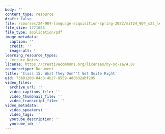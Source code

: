 ```yaml
---
body: ''
content_type: resource
draft: false
file: /courses/24-904-language-acquisition-spring-2022/mit24_904_s22_lec15.pdf
file_size: 1771686
file_type: application/pdf
image_metadata:
  caption: ''
  credit: ''
  image-alt: ''
learning_resource_types:
- Lecture Notes
license: https://creativecommons.org/licenses/by-nc-sa/4.0/
resourcetype: Document
title: 'Class 15: What They Don''t Get Quite Right'
uid: 73b91200-04c8-4b27-8559-4d8b32abf295
video_files:
  archive_url: ''
  video_captions_file: ''
  video_thumbnail_file: ''
  video_transcript_file: ''
video_metadata:
  video_speakers: ''
  video_tags: ''
  youtube_description: ''
  youtube_id: ''
---
```


